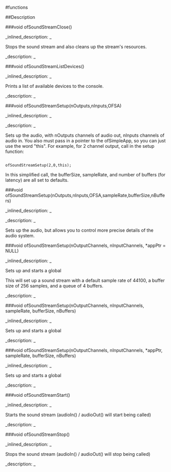 #functions


<!--
_visible: True_
_advanced: False_
-->

##Description






<!----------------------------------------------------------------------------->

###void ofSoundStreamClose()

<!--
_syntax: ofSoundStreamClose()_
_name: ofSoundStreamClose_
_returns: void_
_returns_description: _
_parameters: _
_version_started: _
_version_deprecated: _
_summary: _
_constant: False_
_static: False_
_visible: True_
_advanced: False_
-->

_inlined_description: _

Stops the sound stream and also cleans up the stream's resources. 







_description: _








<!----------------------------------------------------------------------------->

###void ofSoundStreamListDevices()

<!--
_syntax: ofSoundStreamListDevices()_
_name: ofSoundStreamListDevices_
_returns: void_
_returns_description: _
_parameters: _
_version_started: _
_version_deprecated: _
_summary: _
_constant: False_
_static: False_
_visible: True_
_advanced: False_
-->

_inlined_description: _

Prints a list of available devices to the console. 







_description: _








<!----------------------------------------------------------------------------->

###void ofSoundStreamSetup(nOutputs,nInputs,OFSA)

<!--
_syntax: ofSoundStreamSetup(nOutputs,nInputs,OFSA)_
_name: ofSoundStreamSetup_
_returns: void_
_returns_description: _
_parameters: int nOutputs, int nInputs, ofSimpleApp * OFSA_
_version_started: 006_
_version_deprecated: _
_summary: _
_constant: False_
_static: False_
_visible: True_
_advanced: False_
-->

_inlined_description: _







_description: _


Sets up the audio, with nOutputs channels of audio out, nInputs channels of audio in. You also must pass in a pointer to the ofSimpleApp, so you can just use the word "this". For example, for 2 channel output, call in the setup function:
~~~~{.cpp}

ofSoundStreamSetup(2,0,this);
~~~~

In this simplified call, the bufferSize, sampleRate, and number of buffers (for latency) are all set to defaults.







<!----------------------------------------------------------------------------->

###void ofSoundStreamSetup(nOutputs,nInputs,OFSA,sampleRate,bufferSize,nBuffers)

<!--
_syntax: ofSoundStreamSetup(nOutputs,nInputs,OFSA,sampleRate,bufferSize,nBuffers)_
_name: ofSoundStreamSetup_
_returns: void_
_returns_description: _
_parameters: int nOutputs, int nInputs, ofSimpleApp * OFSA, int sampleRate, int bufferSize, int nBuffers_
_version_started: 006_
_version_deprecated: _
_summary: _
_constant: False_
_static: False_
_visible: True_
_advanced: False_
-->

_inlined_description: _







_description: _


Sets up the audio, but allows you to control more precise details of the audio system.







<!----------------------------------------------------------------------------->

###void ofSoundStreamSetup(nOutputChannels, nInputChannels, *appPtr = NULL)

<!--
_syntax: ofSoundStreamSetup(nOutputChannels, nInputChannels, *appPtr = NULL)_
_name: ofSoundStreamSetup_
_returns: void_
_returns_description: _
_parameters: int nOutputChannels, int nInputChannels, ofBaseApp *appPtr=NULL_
_version_started: _
_version_deprecated: _
_summary: _
_constant: False_
_static: False_
_visible: True_
_advanced: False_
-->

_inlined_description: _

Sets up and starts a global 

This will set up a sound stream with a default sample rate of 44100, a buffer size of 256 samples, and a queue of 4 buffers.







_description: _








<!----------------------------------------------------------------------------->

###void ofSoundStreamSetup(nOutputChannels, nInputChannels, sampleRate, bufferSize, nBuffers)

<!--
_syntax: ofSoundStreamSetup(nOutputChannels, nInputChannels, sampleRate, bufferSize, nBuffers)_
_name: ofSoundStreamSetup_
_returns: void_
_returns_description: _
_parameters: int nOutputChannels, int nInputChannels, int sampleRate, int bufferSize, int nBuffers_
_version_started: _
_version_deprecated: _
_summary: _
_constant: False_
_static: False_
_visible: True_
_advanced: False_
-->

_inlined_description: _

Sets up and starts a global 







_description: _








<!----------------------------------------------------------------------------->

###void ofSoundStreamSetup(nOutputChannels, nInputChannels, *appPtr, sampleRate, bufferSize, nBuffers)

<!--
_syntax: ofSoundStreamSetup(nOutputChannels, nInputChannels, *appPtr, sampleRate, bufferSize, nBuffers)_
_name: ofSoundStreamSetup_
_returns: void_
_returns_description: _
_parameters: int nOutputChannels, int nInputChannels, ofBaseApp *appPtr, int sampleRate, int bufferSize, int nBuffers_
_version_started: _
_version_deprecated: _
_summary: _
_constant: False_
_static: False_
_visible: True_
_advanced: False_
-->

_inlined_description: _

Sets up and starts a global 







_description: _








<!----------------------------------------------------------------------------->

###void ofSoundStreamStart()

<!--
_syntax: ofSoundStreamStart()_
_name: ofSoundStreamStart_
_returns: void_
_returns_description: _
_parameters: _
_version_started: _
_version_deprecated: _
_summary: _
_constant: False_
_static: False_
_visible: True_
_advanced: False_
-->

_inlined_description: _

Starts the sound stream (audioIn() / audioOut() will start being called) 







_description: _








<!----------------------------------------------------------------------------->

###void ofSoundStreamStop()

<!--
_syntax: ofSoundStreamStop()_
_name: ofSoundStreamStop_
_returns: void_
_returns_description: _
_parameters: _
_version_started: _
_version_deprecated: _
_summary: _
_constant: False_
_static: False_
_visible: True_
_advanced: False_
-->

_inlined_description: _

Stops the sound stream (audioIn() / audioOut() will stop being called) 







_description: _








<!----------------------------------------------------------------------------->

